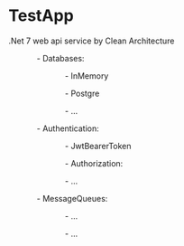 # TestApp
<p>.Net 7 web api service by Clean Architecture</p>
<p style="margin-left: 50px;">- Databases:</p>
<p style="margin-left: 100px;">- InMemory</p>
<p style="margin-left: 100px;">- Postgre</p>
<p style="margin-left: 100px;">- ...</p>
<p style="margin-left: 50px;">- Authentication:</p>
<p style="margin-left: 100px;">- JwtBearerToken</p>
<p style="margin-left: 100px;">- Authorization:</p>
<p style="margin-left: 100px;">- ...</p>
<p style="margin-left: 50px;">- MessageQueues:</p>
<p style="margin-left: 100px;">- ...</p>
<p style="margin-left: 100px;">- ...</p>